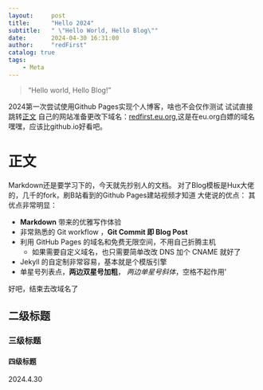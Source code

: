 ```yaml
---
layout:     post
title:      "Hello 2024"
subtitle:   " \"Hello World, Hello Blog\""
date:       2024-04-30 16:31:00
author:     "redFirst"
catalog: true
tags:
    - Meta
---
```


> “Hello world, Hello Blog!”

2024第一次尝试使用Github Pages实现个人博客，啥也不会仅作测试
试试直接跳转[正文](#build)
自己的网站准备更改下域名：[redfirst.eu.org](https://redfirst.eu.org),这是在eu.org白嫖的域名嘿嘿，应该比github.io好看吧。


<p id="build"></p>

# 正文
Markdown还是要学习下的，今天就先抄别人的文档。
对了Blog模板是Hux大佬的，几千的fork，刷B站看到的Github Pages建站视频才知道
大佬说的优点：
其优点非常明显：

* **Markdown** 带来的优雅写作体验
* 非常熟悉的 Git workflow ，**Git Commit 即 Blog Post**
* 利用 GitHub Pages 的域名和免费无限空间，不用自己折腾主机
	* 如果需要自定义域名，也只需要简单改改 DNS 加个 CNAME 就好了 
* Jekyll 的自定制非常容易，基本就是个模版引擎
* 单星号列表点，**两边双星号加粗**，                  *两边单星号斜体*，空格不起作用'

好吧，结束去改域名了


## 二级标题
### 三级标题
#### 四级标题

2024.4.30